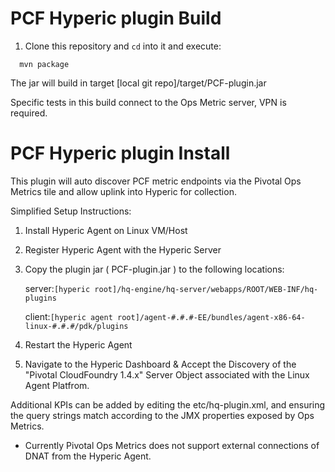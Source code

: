 # PCF Hyperic plugin Build

1. Clone this repository and `cd` into it and execute:
```
  mvn package
```
  The jar will build in target [local git repo]/target/PCF-plugin.jar
  
  Specific tests in this build connect to the Ops Metric server, VPN is required.

# PCF Hyperic plugin Install

This plugin will auto discover PCF metric endpoints via the Pivotal Ops Metrics tile and allow uplink into Hyperic for collection.

Simplified Setup Instructions:

1. Install Hyperic Agent on Linux VM/Host

2. Register Hyperic Agent with the Hyperic Server

3. Copy the plugin jar ( PCF-plugin.jar ) to the following locations:

    server:`[hyperic root]/hq-engine/hq-server/webapps/ROOT/WEB-INF/hq-plugins`

    client:`[hyperic agent root]/agent-#.#.#-EE/bundles/agent-x86-64-linux-#.#.#/pdk/plugins`


4. Restart the Hyperic Agent

5. Navigate to the Hyperic Dashboard & Accept the Discovery of the "Pivotal CloudFoundry 1.4.x" Server Object associated with the Linux Agent Platfrom.


Additional KPIs can be added by editing the etc/hq-plugin.xml, and ensuring the query strings match according to the JMX properties exposed by Ops Metrics.

* Currently Pivotal Ops Metrics does not support external connections of DNAT from the Hyperic Agent.
